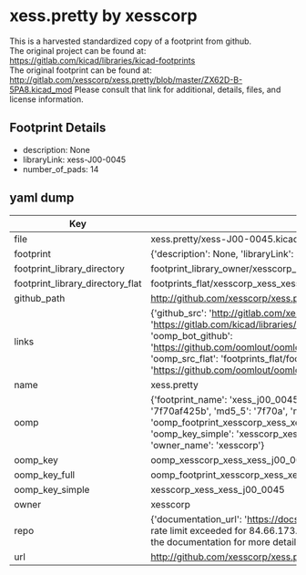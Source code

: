 # xess.pretty by xesscorp  
This is a harvested standardized copy of a footprint from github.  
The original project can be found at:  
https://gitlab.com/kicad/libraries/kicad-footprints  
The original footprint can be found at:
http://gitlab.com/xesscorp/xess.pretty/blob/master/ZX62D-B-5PA8.kicad_mod
Please consult that link for additional, details, files, and license information.  
## Footprint Details
* description: None  
* libraryLink: xess-J00-0045  
* number_of_pads: 14  
## yaml dump  
| Key | Value |  
| --- | --- |  
| file | xess.pretty/xess-J00-0045.kicad_mod |  
| footprint | {'description': None, 'libraryLink': 'xess-J00-0045', 'number_of_pads': 14} |  
| footprint_library_directory | footprint_library_owner/xesscorp_xess.pretty |  
| footprint_library_directory_flat | footprints_flat/xesscorp_xess_xess_j00_0045/working |  
| github_path | http://github.com/xesscorp/xess.pretty/blob/master/xess-J00-0045.kicad_mod |  
| links | {'github_src': 'http://gitlab.com/xesscorp/xess.pretty/blob/master/ZX62D-B-5PA8.kicad_mod', 'github_src_repo': 'https://gitlab.com/kicad/libraries/kicad-footprints', 'oomp_bot': 'footprints/xesscorp_xess_xess_j00_0045/working', 'oomp_bot_github': 'https://github.com/oomlout/oomlout_oomp_footprint_bot/tree/main/footprints/xesscorp_xess_xess_j00_0045/working', 'oomp_src_flat': 'footprints_flat/footprints_flat/xesscorp_xess_xess_j00_0045/working', 'oomp_src_flat_github': 'https://github.com/oomlout/oomlout_oomp_footprint_src/tree/main/footprints_flat/xesscorp_xess_xess_j00_0045/working'} |  
| name | xess.pretty |  
| oomp | {'footprint_name': 'xess_j00_0045', 'library_name': 'xess', 'md5': '7f70af425b716c21278ee6bcc8c5c916', 'md5_10': '7f70af425b', 'md5_5': '7f70a', 'md5_6': '7f70af', 'oomp_key': 'oomp_xesscorp_xess_xess_j00_0045', 'oomp_key_extra': 'oomp_footprint_xesscorp_xess_xess_j00_0045', 'oomp_key_full': 'oomp_footprint_xesscorp_xess_xess_j00_0045_7f70af', 'oomp_key_simple': 'xesscorp_xess_xess_j00_0045', 'original_filename': 'xess.pretty/xess-J00-0045.kicad_mod', 'owner_name': 'xesscorp'} |  
| oomp_key | oomp_xesscorp_xess_xess_j00_0045 |  
| oomp_key_full | oomp_footprint_xesscorp_xess_xess_j00_0045 |  
| oomp_key_simple | xesscorp_xess_xess_j00_0045 |  
| owner | xesscorp |  
| repo | {'documentation_url': 'https://docs.github.com/rest/overview/resources-in-the-rest-api#rate-limiting', 'message': "API rate limit exceeded for 84.66.173.59. (But here's the good news: Authenticated requests get a higher rate limit. Check out the documentation for more details.)"} |  
| url | http://github.com/xesscorp/xess.pretty |  

